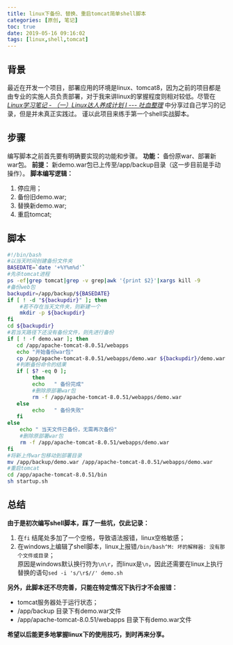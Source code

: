 ```yaml
---
title: linux下备份、替换、重启tomcat简单shell脚本
categories: [原创, 笔记]
toc: true
date: 2019-05-16 09:16:02
tags: [linux,shell,tomcat]
---
```


## 背景
最近在开发一个项目，部署应用的环境是linux、tomcat8，因为之前的项目都是由专业的实施人员负责部署，对于我来讲linux的掌握程度则相对较低。尽管在 [*Linux学习笔记 - （一）Linux达人养成计划 I --- 吐血整理*](/2018/04/11/Linux学习笔记-（一）Linux达人养成计划-I-吐血整理/)  中分享过自己学习的记录，但是并未真正实践过。
谨以此项目来练手第一个shell实战脚本。
<!--more-->
## 步骤
编写脚本之前首先要有明确要实现的功能和步骤。
**功能：** 备份原war、部署新war包。
**前提：** 新demo.war包已上传至/app/backup目录（这一步目前是手动操作）。
**脚本编写逻辑：**
1. 停应用；
2. 备份旧demo.war;
3. 替换新demo.war;
4. 重启tomcat;


## 脚本

```bash
#!/bin/bash
#以当天时间创建备份文件夹
BASEDATE=`date '+%Y%m%d'`
#先杀tomcat进程
ps -ef|grep tomcat|grep -v grep|awk '{print $2}'|xargs kill -9
#备份web包
backupdir=/app/backup/${BASEDATE}
if [ ! -d "${backupdir}" ]; then
    #若不存在当天文件夹，则新建一个
    mkdir -p ${backupdir}
fi
cd ${backupdir}
#若当天路径下还没有备份文件，则先进行备份
if [ ! -f demo.war ]; then
   cd /app/apache-tomcat-8.0.51/webapps
   echo "开始备份war包"
   cp /app/apache-tomcat-8.0.51/webapps/demo.war ${backupdir}/demo.war
   #判断备份命令的结果
   if [ $? -eq 0 ];
        then
        echo   " 备份完成"
        #删除原部署war包
        rm -f /app/apache-tomcat-8.0.51/webapps/demo.war
   else
        echo   " 备份失败"
   fi
else
    echo " 当天文件已备份，无需再次备份"
    #删除原部署war包
    rm -f /app/apache-tomcat-8.0.51/webapps/demo.war
fi
#将新上传war包移动到部署目录
mv /app/backup/demo.war /app/apache-tomcat-8.0.51/webapps/demo.war
#重启tomcat
cd /app/apache-tomcat-8.0.51/bin
sh startup.sh
```

## 总结
**由于是初次编写shell脚本，踩了一些坑，仅此记录：**
1. 在`fi` 结尾处多加了一个空格，导致语法报错，linux空格敏感；
2. 在windows上编辑了shell脚本，linux上报错`/bin/bash^M: 坏的解释器: 没有那个文件或目录`；  
原因是windows默认换行符为`\n\r`，而linux是`\n`，因此还需要在linux上执行替换的语句`sed -i 's/\r$//' demo.sh`

**另外，此脚本还不尽完善，只能在特定情况下执行才不会报错：**
* tomcat服务器处于运行状态；
* /app/backup 目录下有demo.war文件
* /app/apache-tomcat-8.0.51/webapps 目录下有demo.war文件

**希望以后能更多地掌握linux下的使用技巧，到时再来分享。**
